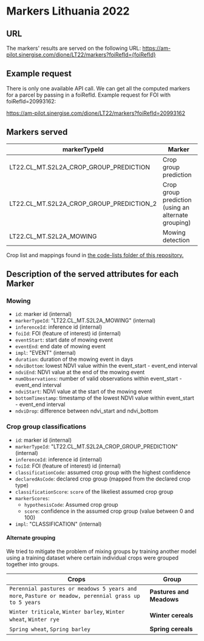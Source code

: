 # Markers Lithuania 2022

## URL

The markers' results are served on the following URL:
https://am-pilot.sinergise.com/dione/LT22/markers?foiRefId={foiRefId}

## Example request

There is only one available API call. We can get all the computed markers for a parcel by passing in a foiRefId. Example request for FOI with foiRefId=20993162:

https://am-pilot.sinergise.com/dione/LT22/markers?foiRefId=20993162

## Markers served

| markerTypeId                             | Marker                                              |
| ---------------------------------------- | --------------------------------------------------- |
| LT22.CL_MT.S2L2A_CROP_GROUP_PREDICTION   | Crop group prediction                               |
| LT22.CL_MT.S2L2A_CROP_GROUP_PREDICTION_2 | Crop group prediction (using an alternate grouping) |
| LT22.CL_MT.S2L2A_MOWING                  | Mowing detection                                    |

Crop list and mappings found in [the code-lists folder of this repository.](code-lists/Lithuania/)

## Description of the served attributes for each Marker

### Mowing

- `id`: marker id (internal)
- `markerTypeId`: "LT22.CL_MT.S2L2A_MOWING" (internal)
- `inferenceId`: inference id (internal)
- `foiId`: FOI (feature of interest) id (internal)
- `eventStart`: start date of mowing event
- `eventEnd`: end date of mowing event
- `impl`: "EVENT" (internal)
- `duration`: duration of the mowing event in days
- `ndviBottom`: lowest NDVI value within the event_start - event_end interval
- `ndviEnd`: NDVI value at the end of the mowing event
- `numObservations`: number of valid observations within event_start - event_end interval
- `ndviStart`: NDVI value at the start of the mowing event
- `bottomTimestamp`: timestamp of the lowest NDVI value within event_start - event_end interval
- `ndviDrop`: difference between ndvi_start and ndvi_bottom

### Crop group classifications

- `id`: marker id (internal)
- `markerTypeId`: "LT22.CL_MT.S2L2A_CROP_GROUP_PREDICTION" (internal)
- `inferenceId`: inference id (internal)
- `foiId`: FOI (feature of interest) id (internal)
- `classificationCode`: assumed crop group with the highest confidence
- `declaredAsCode`: declared crop group (mapped from the declared crop type)
- `classificationScore`: `score` of the likeliest assumed crop group
- `markerScores`:
  - `hypothesisCode`: Assumed crop group
  - `score`: confidence in the assumed crop group (value between 0 and 100)
- `impl`: "CLASSIFICATION" (internal)

#### Alternate grouping

We tried to mitigate the problem of mixing groups by training another model using a training dataset where certain individual crops were grouped together into groups.

| Crops                                                        | Group                    |
| ------------------------------------------------------------ | ------------------------ |
| `Perennial pastures or meadows 5 years and more`, `Pasture or meadow, perennial grass up to 5 years` | **Pastures and Meadows** |
| `Winter triticale`, `Winter barley`, `Winter wheat`, `Winter rye` | **Winter cereals**       |
| `Spring wheat`, `Spring barley`                              | **Spring cereals**       |